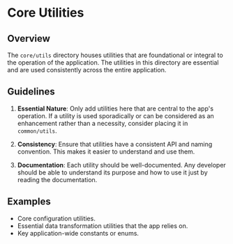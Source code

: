 # Core Utilities

## Overview

The `core/utils` directory houses utilities that are foundational or integral to the operation of the application. The utilities in this directory are essential and are used consistently across the entire application.

## Guidelines

1. **Essential Nature**: Only add utilities here that are central to the app's operation. If a utility is used sporadically or can be considered as an enhancement rather than a necessity, consider placing it in `common/utils`.

2. **Consistency**: Ensure that utilities have a consistent API and naming convention. This makes it easier to understand and use them.

3. **Documentation**: Each utility should be well-documented. Any developer should be able to understand its purpose and how to use it just by reading the documentation.

## Examples

- Core configuration utilities.
- Essential data transformation utilities that the app relies on.
- Key application-wide constants or enums.
